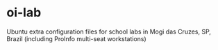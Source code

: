 # oi-lab
Ubuntu extra configuration files for school labs in Mogi das Cruzes, SP, Brazil (including ProInfo multi-seat workstations)
